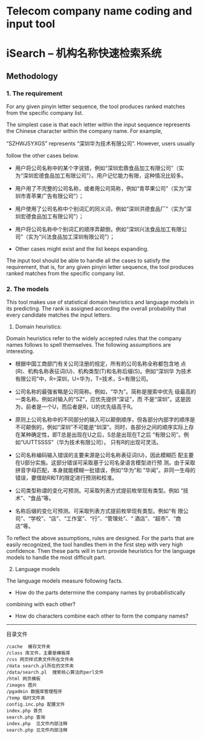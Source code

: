 # Telecom company name coding and input tool
# iSearch – 机构名称快速检索系统

## Methodology

### 1. The requirement

For any given pinyin letter sequence, the tool produces ranked matches from the specific company list. 

The simplest case is that each letter within the input sequence represents the Chinese character within the company name. For example, 

“SZHWJSYXGS” represents “深圳华为技术有限公司”. However, users usually 

follow the other cases below. 

* 用户将公司名称中的某个字说错，例如“深圳宏鼎食品加工有限公司”（实为“深圳宏德食品加工有限公司”）。用户记忆能力有限，这种情况比较多。

* 用户用了不完整的公司名称，或者用公司简称，例如“青苹果公司”（实为“深圳市青苹果广告有限公司”）；

* 用户使用了公司名称中个别词汇的同义词，例如“深圳洪德食品厂”（实为“深圳宏德食品加工有限公司”）；

* 用户将公司名称中个别词汇的顺序弄颠倒，例如“深圳兴法食品加工有限公司”（实为“兴法食品加工深圳有限公司”）；

* Other cases might exist and the list keeps expanding.

The input tool should be able to handle all the cases to satisfy the 
requirement, that is, for any given pinyin letter sequence, the tool produces ranked matches from the specific company list.

### 2. The models

This tool makes use of statistical domain heuristics and language models in its predicting. The rank is assigned according the overall probability that every candidate matches the input letters. 

1) Domain heuristics:

Domain heuristics refer to the widely accepted rules that the company 
names follows to spell themselves. The following assumptions are interesting.

* 根据中国工商部门有关公司注册的规定，所有的公司名称全称都包含地
点(R)、机构名称表征词(U)、机构类型(T)和名称后缀(S)。例如“深圳华
为技术有限公司”中，R=深圳，U=华为，T=技术，S=有限公司。

* 公司名称的最强省略是公司简称。例如，“华为”。简称是搜索中优先
级最高的一类名称。例如对输入的“SZ”，应优先提供“深证”，而
不是“深圳”。这是因为，前者是一个U，而后者是R，U的优先级高于R。

* 原则上公司名称中的不同部分的输入可以颠倒顺序，但各部分内部字的顺序是不可颠倒的，例如“深圳”不可能是“圳深”。同时，各部分之间的顺序实际上存在某种确定性，即T总是出现在U之后，S总是出现在T之后 “有限公司”。例如“UUTTSSSS”（华为技术有限公司）。
只有R的出现可灵活。

* 公司名称编码输入错误的主要来源是公司名称表征词(U)，因此模糊匹
配主要在U部分实施。这部分错误可采取基于公司名录语言模型进行预
测。由于采取拼音字母匹配，本身就能模糊一批错误，例如“华为”和
“华闻”。非同一生母的错误，要借助R和T的限定进行预测和校准。

* 公司类型称谓的变化可预测。可采取列表方式提前枚举现有类型。例如
“技术”、“食品”等。

* 名称后缀的变化可预测。可采取列表方式提前枚举现有类型。例如“有
限公司”、“学校”、“店”、“工作室”、“行”、“管理处”、“
酒店”、“超市”、“商店”等。

To reflect the above assumptions, rules are designed. 
For the parts that are easily recognized, the tool handles them in the first step with very high confidence. Then these parts will in turn provide heuristics for the language models to handle the most difficult part. 

2) Language models

The language models measure following facts.

* How do the parts determine the company names by probabilistically 

combining with each other?

* How do characters combine each other to form the company names? 


-------------------------------------------------------


目录文件

    /cache  缓存文件夹
    /class 库文件，主要是模板库
    /css 网页样式表文件所在文件夹
    /data search.pl所在的文件夹
    /data/search.pl  搜索核心算法的perl文件
    /html 网页模板
    /images 图片
    /pgadmin 数据库管理程序
    /temp 临时文件夹
    config.inc.php 配置文件
    index.php 首页
    search.php 查询
    index.php  见文件内部注释
    search.php 见文件内部注释